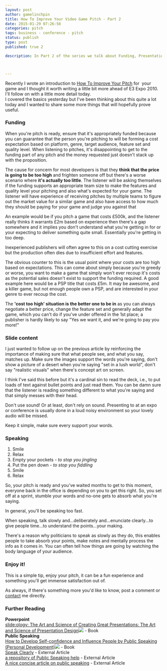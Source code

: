 ```yaml
---
layout: post
author: gamelinchpin
title: How To Improve Your Video Game Pitch - Part 2
date: 2015-01-29 07:26:58
categories: pitch
tags: business - conference - pitch
status: publish
type: post
published: true 2

description: In Part 2 of the series we talk about Funding, Presentations, Speaking and include some useful Further Reading



---
```

Recently I wrote an introduction to [How To Improve Your
Pitch](/2010/06/improve-pitch.html) for  your game and I thought it
worth writing a little bit more ahead of E3 Expo 2010. I'll follow on
with a little more detail today.
\
 I covered the basics yesterday but I've been thinking about this quite
a lot today and I wanted to share some more things that will hopefully
prove useful.

### Funding

When you're pitch is ready, ensure that it's appropriately funded
because you can guarantee that the person you're pitching to will be
forming a cost expectation based on platform, genre, target audience,
feature set and quality level. When listening to pitches, it's
disappointing to get to the funding part of any pitch and the money
requested just doesn't stack up with the proposition.

The cause for concern for most developers is that they **think that the
price is going to be too high** and frighten someone off but there's a
worse scenario where **it's actually too little**. The listener will be
asking themselves if the funding supports an appropriate team size to
make the features and quality level your pitching and also what's
expected for your game. The listener will have experience of receiving
pitches by multiple teams to figure out the market value for a similar
game and also have access to how much they should be paying for your
game and judge you against that

An example would be if you pitch a game that costs £500k, and the
listener really thinks it warrants £2m based on experience then there's
a gap somewhere and it implies you don't understand what you're getting
in for or your expecting to deliver something quite small. Essentially
you're getting in too deep.

Inexperienced publishers will often agree to this on a cost cutting
exercise but the production often dies due to insufficient effort and
features.

The obvious counter to this is the usual point where your costs are too
high based on expectations. This can come about simply because you're
greedy or worse, you want to make a game that simply won't ever recoup
it's costs as the potential sales doesn't exist to support the funding
required. A good example here would be a PSP title that costs £5m. It
may be awesome, and a killer game, but not enough people own a PSP, and
are interested in your genre to ever recoup the cost.

The **'cost too high' situation is the better one to be in** as you can
always negotiate a better price, change the feature set and generally
adapt the game, which you can't do if you've under offered in the 1st
place; a publisher is hardly likely to say "Yes we want it, and we're
going to pay you more!"

### Slide content

I just wanted to follow up on the previous article by reinforcing the
importance of making sure that what people see, and what you say,
matches up. Make sure the images support the words you're saying, don't
show a picture of a desert when you're saying "set in a lush world",
don't say "realistic visuals" when there's concept art on screen.

I think I've said this before but it's a cardinal sin to read the deck,
i.e., to put loads of text against bullet points and just read them. You
can be damn sure that the listener is reading something different to
what you're saying and that simply messes with their head.

Don't use sound! Or at least, don't rely on sound. Presenting to at an
expo or conference is usually done in a loud noisy environment so your
lovely audio will be missed.

Keep it simple, make sure every support your words.

### Speaking

1.  Smile
2.  Relax
3.  Empty your pockets - *to stop you jingling*
4.  Put the pen down - *to stop you fiddling*
5.  Smile
6.  Relax

So, your pitch is ready and you've waited months to get to this moment,
everyone back in the office is depending on you to get this right. So,
you set off at a sprint, stumble your words and no-one gets to absorb
what you're saying.

In general, you'll be speaking too fast.

When speaking, talk slowly and...deliberately and...enunciate
clearly...to give people time...to understand the points...your making.

There's a reason why politicians to speak as slowly as they do, this
enables people to take absorb your points, make notes and mentally
process the info as it comes in. You can often tell how things are going
by watching the body language of your audience.

### Enjoy it!

This is a simple tip, enjoy your pitch, it can be a fun experience and
something you'll get immense satisfaction out of.

As always, if there's something more you'd like to know, post a comment
or [contact](/contact) me directly.

### Further Reading

**Powerpoint**\
 [slide:ology: The Art and Science of Creating Great
Presentations: The Art and Science of Presentation
Design](http://www.amazon.co.uk/gp/product/0596522347?ie=UTF8&tag=gamedevelcons-21&linkCode=as2&camp=1634&creative=19450&creativeASIN=0596522347)![](assets/ir?t=gamedevelcons-21&l=as2&o=2&a=0596522347) -
Book\
 **Public Speaking**\
 [How to Develop Self-confidence and Influence People by Public Speaking
(Personal
Development)](http://www.amazon.co.uk/gp/product/0749305797?ie=UTF8&tag=gamedevelcons-21&linkCode=as2&camp=1634&creative=19450&creativeASIN=0749305797)![](assets/ir?t=gamedevelcons-21&l=as2&o=2&a=0749305797) -
Book\
 [Speak Clearly](http://www.wikihow.com/Speak-Clearly) - External
Article\
 [a repository of Public Speaking
help](http://www.wikihow.com/Speak-Clearly) - External Article\
 [A nice concise article on public
speaking](http://www.ehow.co.uk/way_5188340_presentation-tips-public-speaking.html) - External Article
